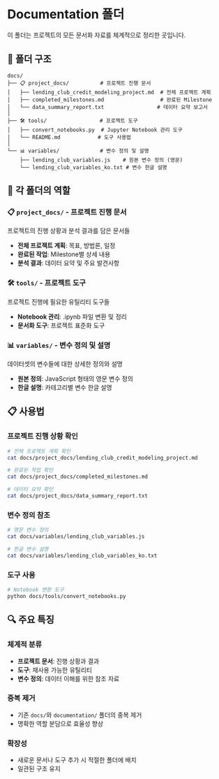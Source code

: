 # Documentation 폴더

이 폴더는 프로젝트의 모든 문서화 자료를 체계적으로 정리한 곳입니다.

## 📁 폴더 구조

```
docs/
├── 📋 project_docs/          # 프로젝트 진행 문서
│   ├── lending_club_credit_modeling_project.md  # 전체 프로젝트 계획
│   ├── completed_milestones.md                  # 완료된 Milestone
│   └── data_summary_report.txt                 # 데이터 요약 보고서
│
├── 🛠️ tools/                 # 프로젝트 도구
│   ├── convert_notebooks.py  # Jupyter Notebook 관리 도구
│   └── README.md            # 도구 사용법
│
└── 📊 variables/             # 변수 정의 및 설명
    ├── lending_club_variables.js    # 원본 변수 정의 (영문)
    └── lending_club_variables_ko.txt # 변수 한글 설명
```

## 🎯 각 폴더의 역할

### 📋 `project_docs/` - 프로젝트 진행 문서

프로젝트의 진행 상황과 분석 결과를 담은 문서들

- **전체 프로젝트 계획**: 목표, 방법론, 일정
- **완료된 작업**: Milestone별 상세 내용
- **분석 결과**: 데이터 요약 및 주요 발견사항

### 🛠️ `tools/` - 프로젝트 도구

프로젝트 진행에 필요한 유틸리티 도구들

- **Notebook 관리**: .ipynb 파일 변환 및 정리
- **문서화 도구**: 프로젝트 표준화 도구

### 📊 `variables/` - 변수 정의 및 설명

데이터셋의 변수들에 대한 상세한 정의와 설명

- **원본 정의**: JavaScript 형태의 영문 변수 정의
- **한글 설명**: 카테고리별 변수 한글 설명

## 📋 사용법

### 프로젝트 진행 상황 확인

```bash
# 전체 프로젝트 계획 확인
cat docs/project_docs/lending_club_credit_modeling_project.md

# 완료된 작업 확인
cat docs/project_docs/completed_milestones.md

# 데이터 요약 확인
cat docs/project_docs/data_summary_report.txt
```

### 변수 정의 참조

```bash
# 영문 변수 정의
cat docs/variables/lending_club_variables.js

# 한글 변수 설명
cat docs/variables/lending_club_variables_ko.txt
```

### 도구 사용

```bash
# Notebook 변환 도구
python docs/tools/convert_notebooks.py
```

## 🔍 주요 특징

### 체계적 분류

- **프로젝트 문서**: 진행 상황과 결과
- **도구**: 재사용 가능한 유틸리티
- **변수 정의**: 데이터 이해를 위한 참조 자료

### 중복 제거

- 기존 `docs/`와 `documentation/` 폴더의 중복 제거
- 명확한 역할 분담으로 효율성 향상

### 확장성

- 새로운 문서나 도구 추가 시 적절한 폴더에 배치
- 일관된 구조 유지
